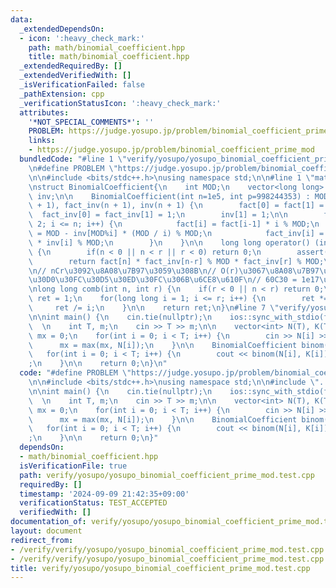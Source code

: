 ```yaml
---
data:
  _extendedDependsOn:
  - icon: ':heavy_check_mark:'
    path: math/binomial_coefficient.hpp
    title: math/binomial_coefficient.hpp
  _extendedRequiredBy: []
  _extendedVerifiedWith: []
  _isVerificationFailed: false
  _pathExtension: cpp
  _verificationStatusIcon: ':heavy_check_mark:'
  attributes:
    '*NOT_SPECIAL_COMMENTS*': ''
    PROBLEM: https://judge.yosupo.jp/problem/binomial_coefficient_prime_mod
    links:
    - https://judge.yosupo.jp/problem/binomial_coefficient_prime_mod
  bundledCode: "#line 1 \"verify/yosupo/yosupo_binomial_coefficient_prime_mod.test.cpp\"\
    \n#define PROBLEM \"https://judge.yosupo.jp/problem/binomial_coefficient_prime_mod\"\
    \n\n#include <bits/stdc++.h>\nusing namespace std;\n\n#line 1 \"math/binomial_coefficient.hpp\"\
    \nstruct BinomialCoefficient{\n    int MOD;\n    vector<long long> fact, fact_inv,\
    \ inv;\n\n    BinomialCoefficient(int n=1e5, int p=998244353) : MOD(p), fact(n\
    \ + 1), fact_inv(n + 1), inv(n + 1) {\n        fact[0] = fact[1] = 1;\n      \
    \  fact_inv[0] = fact_inv[1] = 1;\n        inv[1] = 1;\n\n        for(int i =\
    \ 2; i <= n; i++) {\n            fact[i] = fact[i-1] * i % MOD;\n            inv[i]\
    \ = MOD - inv[MOD%i] * (MOD / i) % MOD;\n            fact_inv[i] = fact_inv[i-1]\
    \ * inv[i] % MOD;\n        }\n    }\n\n    long long operator() (int n, int r)\
    \ {\n        if(n < 0 || n < r || r < 0) return 0;\n        assert(n < fact.size());\n\
    \        return fact[n] * fact_inv[n-r] % MOD * fact_inv[r] % MOD;\n    }\n};\n\
    \n// nCr\u3092\u8A08\u7B97\u3059\u308B\n// O(r)\u3067\u8A08\u7B97\uFF0C\u30AA\u30FC\
    \u30D0\u30FC\u30D5\u30ED\u30FC\u306B\u6CE8\u610F\n// 60C30 = 1e17\u304F\u3089\u3044\
    \nlong long comb(int n, int r) {\n    if(r < 0 || n < r) return 0;\n    long long\
    \ ret = 1;\n    for(long long i = 1; i <= r; i++) {\n        ret *= n--;\n   \
    \     ret /= i;\n    }\n\n    return ret;\n}\n#line 7 \"verify/yosupo/yosupo_binomial_coefficient_prime_mod.test.cpp\"\
    \n\nint main() {\n    cin.tie(nullptr);\n    ios::sync_with_stdio(false);\n  \
    \  \n    int T, m;\n    cin >> T >> m;\n\n    vector<int> N(T), K(T);\n    int\
    \ mx = 0;\n    for(int i = 0; i < T; i++) {\n        cin >> N[i] >> K[i];\n  \
    \      mx = max(mx, N[i]);\n    }\n\n    BinomialCoefficient binom(mx, m);\n \
    \   for(int i = 0; i < T; i++) {\n        cout << binom(N[i], K[i]) << \"\\n\"\
    ;\n    }\n\n    return 0;\n}\n"
  code: "#define PROBLEM \"https://judge.yosupo.jp/problem/binomial_coefficient_prime_mod\"\
    \n\n#include <bits/stdc++.h>\nusing namespace std;\n\n#include \"../../math/binomial_coefficient.hpp\"\
    \n\nint main() {\n    cin.tie(nullptr);\n    ios::sync_with_stdio(false);\n  \
    \  \n    int T, m;\n    cin >> T >> m;\n\n    vector<int> N(T), K(T);\n    int\
    \ mx = 0;\n    for(int i = 0; i < T; i++) {\n        cin >> N[i] >> K[i];\n  \
    \      mx = max(mx, N[i]);\n    }\n\n    BinomialCoefficient binom(mx, m);\n \
    \   for(int i = 0; i < T; i++) {\n        cout << binom(N[i], K[i]) << \"\\n\"\
    ;\n    }\n\n    return 0;\n}"
  dependsOn:
  - math/binomial_coefficient.hpp
  isVerificationFile: true
  path: verify/yosupo/yosupo_binomial_coefficient_prime_mod.test.cpp
  requiredBy: []
  timestamp: '2024-09-09 21:42:35+09:00'
  verificationStatus: TEST_ACCEPTED
  verifiedWith: []
documentation_of: verify/yosupo/yosupo_binomial_coefficient_prime_mod.test.cpp
layout: document
redirect_from:
- /verify/verify/yosupo/yosupo_binomial_coefficient_prime_mod.test.cpp
- /verify/verify/yosupo/yosupo_binomial_coefficient_prime_mod.test.cpp.html
title: verify/yosupo/yosupo_binomial_coefficient_prime_mod.test.cpp
---
```

